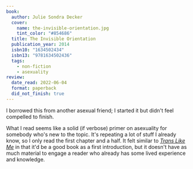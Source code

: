 ```yaml
---
book:
  author: Julie Sondra Decker
  cover:
    name: the-invisible-orientation.jpg
    tint_color: "#854686"
  title: The Invisible Orientation
  publication_year: 2014
  isbn10: "1634502434"
  isbn13: "9781634502436"
  tags:
    - non-fiction
    - asexuality
review:
  date_read: 2022-06-04
  format: paperback
  did_not_finish: true
---
```


I borrowed this from another asexual friend; I started it but didn't feel compelled to finish.

What I read seems like a solid (if verbose) primer on asexuality for somebody who's new to the topic.
It's repeating a lot of stuff I already know, so I only read the first chapter and a half.
It felt similar to [*Trans Like Me*](/reviews/trans-like-me/) in that it'd be a good book as a first introduction, but it doesn't have as much material to engage a reader who already has some lived experience and knowledge.
